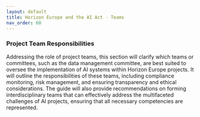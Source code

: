 ```yaml
---
layout: default
title: Horizon Europe and the AI Act - Teams
nav_order: 60
---
```



### Project Team Responsibilities

Addressing the role of project teams, this section will clarify which teams or committees, such as the data management committee, are best suited to oversee the implementation of AI systems within Horizon Europe projects. It will outline the responsibilities of these teams, including compliance monitoring, risk management, and ensuring transparency and ethical considerations. The guide will also provide recommendations on forming interdisciplinary teams that can effectively address the multifaceted challenges of AI projects, ensuring that all necessary competencies are represented.